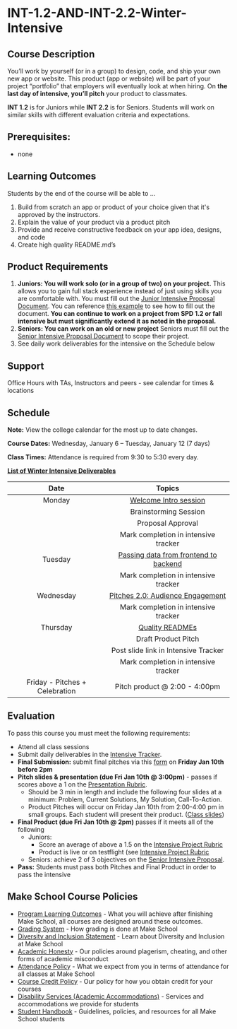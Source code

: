# INT-1.2-AND-INT-2.2-Winter-Intensive

## Course Description

You’ll work by yourself (or in a group) to design, code, and ship your own new app or website. This product (app or website) will be part of your project “portfolio” that employers will eventually look at when hiring. On **the last day of intensive, you’ll pitch** your product to classmates.

**INT 1.2** is for Juniors while **INT 2.2** is for Seniors.  Students will work on similar skills with different evaluation criteria and expectations.

## Prerequisites:  

- none

## Learning Outcomes

Students by the end of the course will be able to ...

1. Build from scratch an app or product of your choice given that it's approved by the instructors.
1. Explain the value of your product via a product pitch
1. Provide and receive constructive feedback on your app idea, designs, and code
1. Create high quality README.md’s


## Product Requirements

1. **Juniors: You will work solo (or in a group of two) on your project.** This allows you to gain full stack experience instead of just using skills you are comfortable with. You must fill out the [Junior Intensive Proposal Document](https://make.sc/junior-int-proposal). You can reference [this example](https://make.sc/junior-int-proposal-example) to see how to fill out the document. **You can continue to work on a project from SPD 1.2 or fall intensive but must significantly extend it as noted in the proposal.**
1. **Seniors: You can work on an old or new project** Seniors must fill out the [Senior Intensive Proposal Document](https://make.sc/senior-int-proposal) to scope their project.
1. See daily work deliverables for the intensive on the Schedule below

## Support

Office Hours with TAs, Instructors and peers  - see calendar for times & locations

## Schedule

**Note:** View the college calendar for the most up to date changes.

**Course Dates:** Wednesday, January 6 – Tuesday, January 12 (7 days)

**Class Times:**
Attendance is required from 9:30 to 5:30 every day.

**[List of Winter Intensive Deliverables](https://docs.google.com/spreadsheets/d/1Hb2Aysl4dtjrcBzkttLuZOBwduV6Rh8F9OMyn-o65Jk/edit#gid=0)**

|          Date          |                 Topics                  |
|:----------------------:|:---------------------------------------:|
| Monday           | [Welcome Intro session](https://docs.google.com/presentation/d/1gSaa8Hx7qjINCvQoRb6ISF92tMLtydb1sa8emSCcHIE/edit#slide=id.g764242cbcd_0_32) |
|                  | Brainstorming Session |
|                  | Proposal Approval  |
|                  | Mark completion in intensive tracker |
| Tuesday          | [Passing data from frontend to backend](https://docs.google.com/presentation/d/1G-Utug-zMySUgSMj0Q6drARwBk3gMY5WMrYFE-jiHrM)  |
|                  | Mark completion in intensive tracker |
| Wednesday        | [Pitches 2.0: Audience Engagement](https://docs.google.com/presentation/d/1pwUefBG8C-WjebEYp0bzLc3OPYgFu5ZNivCAl_FPutE/edit#slide=id.g4d412370b7_0_91) |
|                  | Mark completion in intensive tracker |
| Thursday         | [Quality READMEs](https://docs.google.com/presentation/d/1BorhogIQLqbwvx1lg3vZ4dIWFOh5rgjQ5vheqpoeHXc/edit#slide=id.g6d351f4630_0_63) |
|                   | Draft Product Pitch |
|                   | Post slide link in Intensive Tracker |
|                   | Mark completion in intensive tracker |
| Friday - Pitches + Celebration       | Pitch product @ 2:00 - 4:00pm |

## Evaluation
To pass this course you must meet the following requirements:

- Attend all class sessions
- Submit daily deliverables in the [Intensive Tracker](https://docs.google.com/spreadsheets/d/1Hb2Aysl4dtjrcBzkttLuZOBwduV6Rh8F9OMyn-o65Jk/edit#gid=0). 
- **Final Submission:** submit final pitches via this [form](https://docs.google.com/forms/d/e/1FAIpQLSfuUibo3pzPAF8I4Y_JU8stcgaMQNJ6dPuRSOhUlueq-mKoHw/viewform?usp=sf_link) on **Friday Jan 10th before 2pm**
- **Pitch slides & presentation (due Fri Jan 10th @ 3:00pm)** - passes if scores above a 1 on the [Presentation Rubric](https://docs.google.com/document/d/1WTLcZNyvRGYDz5L8Kr8a0ILbFAyr92u85paoqGFjxPg/edit).
    - Should be 3 min in length and include the following four slides at a minimum: Problem, Current Solutions, My Solution, Call-To-Action.
    - Product Pitches will occur on Friday Jan 10th from 2:00-4:00 pm in small groups. Each student will present their product. ([Class slides](https://docs.google.com/presentation/d/1pwUefBG8C-WjebEYp0bzLc3OPYgFu5ZNivCAl_FPutE/edit#slide=id.g4d412370b7_0_63))
- **Final Product (due Fri Jan 10th @ 2pm)** passes if it meets all of the following 
    - Juniors: 
        - Score an average of above a 1.5 on the [Intensive Project Rubric](https://docs.google.com/document/d/1IOQDmohLBEBT-hyr-2vgw1mbZUNsq3fHxVfH0oRmVt0/edit) 
        - Product is live or on testflight (see [Intensive Project Rubric](https://docs.google.com/document/d/1IOQDmohLBEBT-hyr-2vgw1mbZUNsq3fHxVfH0oRmVt0/edit)
    - Seniors: achieve 2 of 3 objectives on the [Senior Intensive Proposal](https://docs.google.com/document/d/1pZh24HKYJlB7uuVZB1C8KNeBNC2VdzD8X87PVHwXpqU/edit).
- **Pass:** Students must pass both Pitches and Final Product in order to pass the intensive

## Make School Course Policies

- [Program Learning Outcomes](https://make.sc/program-learning-outcomes) - What you will achieve after finishing Make School, all courses are designed around these outcomes.
- [Grading System](https://make.sc/grading-system) - How grading is done at Make School
- [Diversity and Inclusion Statement](https://make.sc/diversity-and-inclusion-statement) - Learn about Diversity and Inclusion at Make School
- [Academic Honesty](https://make.sc/academic-honesty-policy) - Our policies around plagerism, cheating, and other forms of academic misconduct 
- [Attendance Policy](https://make.sc/attendance-policy) - What we expect from you in terms of attendance for all classes at Make School
- [Course Credit Policy](https://make.sc/course-credit-policy) - Our policy for how you obtain credit for your courses
- [Disability Services (Academic Accommodations)](https://make.sc/disability-services) - Services and accommodations we provide for students
- [Student Handbook](https://make.sc/student-handbook) - Guidelines, policies, and resources for all Make School students

[Lesson 1]: Lessons/01-User-Stories-And-Sprint-Planning.md
[Lesson 2]: Lessons/02-Wireframe-Feedback.md
[Lesson 3]: Lessons/03-Product-Pitches.md
